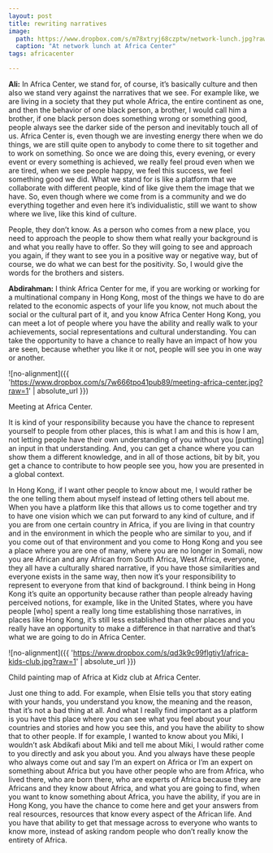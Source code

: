 ```yaml
---
layout: post
title: rewriting narratives
image:
  path: https://www.dropbox.com/s/m78xtryj68czptw/network-lunch.jpg?raw=1
  caption: "At network lunch at Africa Center"
tags: africacenter

---
```


**Ali:** In Africa Center, we stand for, of course, it’s basically culture and then also we stand very against the narratives that we see. For example like, we are living in a society that they put whole Africa, the entire continent as one, and then the behavior of one black person, a brother, I would call him a brother, if one black person does something wrong or something good, people always see the darker side of the person and inevitably touch all of us. Africa Center is, even though we are investing energy there when we do things, we are still quite open to anybody to come there to sit together and to work on something. So once we are doing this, every evening, or every event or every something is achieved, we really feel proud even when we are tired, when we see people happy, we feel this success, we feel something good we did. What we stand for is like a platform that we collaborate with different people, kind of like give them the image that we have. So, even though where we come from is a community and we do everything together and even here it’s individualistic, still we want to show where we live, like this kind of culture. 

People, they don’t know. As a person who comes from a new place, you need to approach the people to show them what really your background is and what you really have to offer. So they will going to see and approach you again, if they want to see you in a positive way or negative way, but of course, we do what we can best for the positivity. So, I would give the words for the brothers and sisters.

**Abdirahman:** I think Africa Center for me, if you are working or working for a multinational company in Hong Kong, most of the things we have to do are related to the economic aspects of your life you know, not much about the social or the cultural part of it, and you know Africa Center Hong Kong, you can meet a lot of people where you have the ability and really walk to your achievements, social representations and cultural understanding. You can take the opportunity to have a chance to really have an impact of how you are seen, because whether you like it or not, people will see you in one way or another. 

![no-alignment]({{ 'https://www.dropbox.com/s/7w666tpo41pub89/meeting-africa-center.jpg?raw=1' | absolute_url }})
  <figcaption> Meeting at Africa Center. </figcaption>

It is kind of your responsibility because you have the chance to represent yourself to people from other places, this is what I am and this is how I am, not letting people have their own understanding of you without you [putting] an input in that understanding. And, you can get a chance where you can show them a different knowledge, and in all of those actions, bit by bit, you get a chance to contribute to how people see you, how you are presented in a global context.

In Hong Kong, if I want other people to know about me, I would rather be the one telling them about myself instead of letting others tell about me. When you have a platform like this that allows us to come together and try to have one vision which we can put forward to any kind of culture, and if you are from one certain country in Africa, if you are living in that country and in the environment in which the people who are similar to you, and if you come out of that environment and you come to Hong Kong and you see a place where you are one of many, where you are no longer in Somali, now you are African and any African from South Africa, West Africa, everyone, they all have a culturally shared narrative, if you have those similarities and everyone exists in the same way, then now it’s your responsibility to represent to everyone from that kind of background. I think being in Hong Kong it’s quite an opportunity because rather than people already having perceived notions, for example, like in the United States, where you have people [who] spent a really long time establishing those narratives, in places like Hong Kong, it’s still less established than other places and you really have an opportunity to make a difference in that narrative and that’s what we are going to do in Africa Center. 

![no-alignment]({{ 'https://www.dropbox.com/s/qd3k9c99flgtiy1/africa-kids-club.jpg?raw=1' | absolute_url }})
  <figcaption>Child painting map of Africa at Kidz club at Africa Center. </figcaption>

Just one thing to add. For example, when Elsie tells you that story eating with your hands, you understand you know, the meaning and the reason, that it’s not a bad thing at all. And what I really find important as a platform is you have this place where you can see what you feel about your countries and stories and how you see this, and you have the ability to show that to other people. If for example, I wanted to know about you Miki, I wouldn’t ask Abdikafi about Miki and tell me about Miki, I would rather come to you directly and ask you about you. And you always have these people who always come out and say I’m an expert on Africa or I’m an expert on something about Africa but you have other people who are from Africa, who lived there, who are born there, who are experts of Africa because they are Africans and they know about Africa, and what you are going to find, when you want to know something about Africa, you have the ability, if you are in Hong Kong, you have the chance to come here and get your answers from real resources, resources that know every aspect of the African life. And you have that ability to get that message across to everyone who wants to know more, instead of asking random people who don’t really know the entirety of Africa. 

